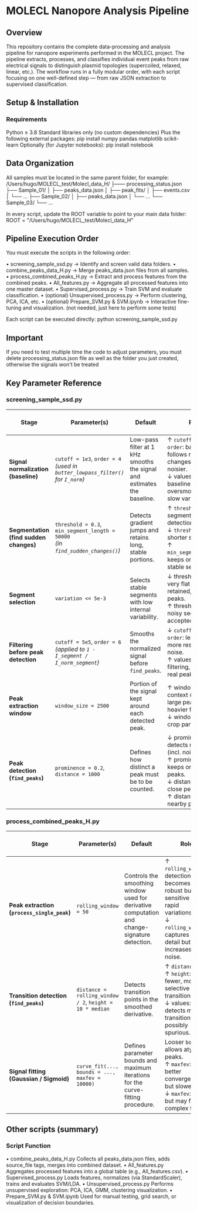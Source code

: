# MOLECL Nanopore Analysis Pipeline

## Overview

This repository contains the complete data-processing and analysis pipeline for nanopore experiments performed in the MOLECL project.
The pipeline extracts, processes, and classifies individual event peaks from raw electrical signals to distinguish plasmid topologies (supercoiled, relaxed, linear, etc.).
The workflow runs in a fully modular order, with each script focusing on one well-defined step — from raw JSON extraction to supervised classification.

## Setup & Installation

### Requirements

Python ≥ 3.8
Standard libraries only (no custom dependencies)
Plus the following external packages:
pip install numpy pandas matplotlib scikit-learn
Optionally (for Jupyter notebooks):
pip install notebook

## Data Organization
All samples must be located in the same parent folder, for example:
/Users/hugo/MOLECL_test/Molecl_data_H/
├—— processing_status.json
├── Sample_01/
│   ├── peaks_data.json
│   ├── peak_fits/
│   ├── events.csv
│   └── ...
├── Sample_02/
│   ├── peaks_data.json
│   └── ...
└── Sample_03/
    └── ...

In every script, update the ROOT variable to point to your main data folder:
ROOT = "/Users/hugo/MOLECL_test/Molecl_data_H"

## Pipeline Execution Order
You must execute the scripts in the following order:

• screening_sample_ssd.py → Identify and screen valid data folders.
• combine_peaks_data_H.py → Merge peaks_data.json files from all samples.
• process_combined_peaks_H.py → Extract and process features from the combined peaks.
• All_features.py → Aggregate all processed features into one master dataset.
• Supervised_process.py → Train SVM and evaluate classification.
• (optional) Unsupervised_process.py → Perform clustering, PCA, ICA, etc.
• (optional) Prepare_SVM.py & SVM.ipynb → Interactive fine-tuning and visualization. (not needed, just here to perform some tests)

Each script can be executed directly:
python screening_sample_ssd.py

## Important
If you need to test multiple time the code to adjust parameters, you must delete processing_status.json file as well as the folder you just created, otherwise the signals won't be treated

## Key Parameter Reference

### screening_sample_ssd.py

| **Stage**                              | **Parameter(s)**                                                                  | **Default**                                                             | **Role**                                                                                                                                                         | **Effect on Results** |
| -------------------------------------- | --------------------------------------------------------------------------------- | ----------------------------------------------------------------------- | ---------------------------------------------------------------------------------------------------------------------------------------------------------------- | --------------------- |
| **Signal normalization (baseline)**    | `cutoff = 1e3`, `order = 4`<br>*(used in `butter_lowpass_filter()` for `I_norm`)* | Low-pass filter at 1 kHz smooths the signal and estimates the baseline. | ↑ `cutoff` or ↑ `order`: baseline follows rapid changes but is noisier.<br>↓ values: smoother baseline, risk of oversmoothing slow variations.                   |                       |
| **Segmentation (find sudden changes)** | `threshold = 0.3`, `min_segment_length = 50000`<br>*(in `find_sudden_changes()`)* | Detects gradient jumps and retains long, stable portions.               | ↑ `threshold`: fewer segments, stricter detection.<br>↓ `threshold`: more, shorter segments.<br>↑ `min_segment_length`: keeps only long, stable segments.        |                       |
| **Segment selection**                  | `variation <= 5e-3`                                                               | Selects stable segments with low internal variability.                  | ↓ threshold: only very flat segments retained, fewer peaks.<br>↑ threshold: more noisy segments accepted.                                                        |                       |
| **Filtering before peak detection**    | `cutoff = 5e5`, `order = 6`<br>*(applied to `1 - I_segment / I_norm_segment`)*    | Smooths the normalized signal before `find_peaks`.                      | ↓ `cutoff` or ↓ `order`: less filtering, more residual noise.<br>↑ values: stronger filtering, may flatten real peaks.                                           |                       |
| **Peak extraction window**             | `window_size = 2500`                                                              | Portion of the signal kept around each detected peak.                   | ↑ window: wider context (useful for large peaks) but heavier files.<br>↓ window: may crop parts of peaks.                                                        |                       |
| **Peak detection (`find_peaks`)**      | `prominence = 0.2`, `distance = 1000`                                             | Defines how distinct a peak must be to be counted.                      | ↓ prominence: detects more peaks (incl. noise).<br>↑ prominence: keeps only strong peaks.<br>↓ distance: allows close peaks.<br>↑ distance: merges nearby peaks. |                       |

### process_combined_peaks_H.py

| **Stage**                                   | **Parameter(s)**                                        | **Default**                                                                                   | **Role**                                                                                                                                                   | **Effect on Results** |
| ------------------------------------------- | ------------------------------------------------------- | --------------------------------------------------------------------------------------------- | ---------------------------------------------------------------------------------------------------------------------------------------------------------- | --------------------- |
| **Peak extraction (`process_single_peak`)** | `rolling_window = 50`                                   | Controls the smoothing window used for derivative computation and change-signature detection. | ↑ `rolling_window`: detection becomes more robust but less sensitive to rapid variations.<br>↓ `rolling_window`: captures more detail but increases noise. |                       |
| **Transition detection (`find_peaks`)**     | `distance = rolling_window / 2`, `height = 10 * median` | Detects transition points in the smoothed derivative.                                         | ↑ `distance` or ↑ `height`: fewer, more selective transitions.<br>↓ values: detects more transitions, possibly spurious.                                   |                       |
| **Signal fitting (Gaussian / Sigmoid)**     | `curve_fit(..., bounds = ..., maxfev = 10000)`          | Defines parameter bounds and maximum iterations for the curve-fitting procedure.              | Looser `bounds`: allows atypical peaks.<br>↑ `maxfev`: better convergence but slower.<br>↓ `maxfev`: faster but may fail on complex fits.                  |                       |


## Other scripts (summary)

### Script	Function

• combine_peaks_data_H.py	Collects all peaks_data.json files, adds source_file tags, merges into combined dataset.
• All_features.py	Aggregates processed features into a global table (e.g., All_features.csv).
• Supervised_process.py	Loads features, normalizes (via StandardScaler), trains and evaluates SVM/LDA.
• Unsupervised_process.py	Performs unsupervised exploration: PCA, ICA, GMM, clustering visualization.
• Prepare_SVM.py & SVM.ipynb	Used for manual testing, grid search, or visualization of decision boundaries.